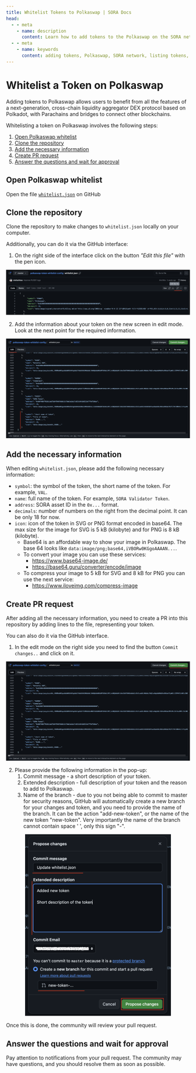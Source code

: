 ```yaml
---
title: Whitelist Tokens to Polkaswap | SORA Docs
head:
  - - meta
    - name: description
      content: Learn how to add tokens to the Polkaswap on the SORA network. Discover the step-by-step process of listing new tokens on Polkaswap, including the requirements, procedures, and considerations for adding tokens.
  - - meta
    - name: keywords
      content: adding tokens, Polkaswap, SORA network, listing tokens, requirements, procedures, asset bridging, interoperability, blockchain networks, whitelist
---
```


# Whitelist a Token on Polkaswap

Adding tokens to Polkaswap allows users to benefit from all the features of a next-generation, cross-chain liquidity aggregator DEX protocol based on Polkadot, with Parachains and bridges to connect other blockchains.

Whitelisting a token on Polkaswap involves the following steps:

1. [Open Polkaswap whitelist](#open-polkaswap-whitelist)
2. [Clone the repository](#clone-the-repository)
3. [Add the necessary information](#add-the-necessary-information)
4. [Create PR request](#create-pr-request)
5. [Answer the questions and wait for approval](#answer-the-questions-and-wait-for-approval)

## Open Polkaswap whitelist

Open the file [`whitelist.json`](https://github.com/sora-xor/polkaswap-token-whitelist-config/blob/master/whitelist.json) on GitHub

## Clone the repository

Clone the repository to make changes to `whitelist.json` locally on your computer.

Additionally, you can do it via the GitHub interface:

1. On the right side of the interface click on the button _"Edit this file"_ with the pen icon.

![](.gitbook/assets/whitelist-polkaswap-edit-button.png)

2. Add the information about your token on the new screen in edit mode. Look at the next point for the required information.

![](.gitbook/assets/whitelist-polkaswap-edit-mode.png)

## Add the necessary information

When editing `whitelist.json`, please add the following necessary information:

- `symbol`: the symbol of the token, the short name of the token. For example, `VAL`.
- `name`: full name of the token. For example, `SORA Validator Token`.
- `address`: SORA asset ID in the `0x...` format.
- `decimals`: number of numbers on the right from the decimal point. It can be only 18 for now.
- `icon`: icon of the token in SVG or PNG format encoded in base64. The max size for the image for SVG is 5 kB (kilobyte) and for PNG is 8 kB (kilobyte).
  - Base64 is an affordable way to show your image in Polkaswap. The base 64 looks like `data:image/png;base64,iVBORw0KGgoAAAAN...`.
  - To convert your image you can use these services:
    - https://www.base64-image.de/
    - https://base64.guru/converter/encode/image
  - To compress your image to 5 kB for SVG and 8 kB for PNG you can use the next service:
    - https://www.iloveimg.com/compress-image 

## Create PR request

After adding all the necessary information, you need to create a PR into this repository by adding lines to the file, representing your token.

You can also do it via the GitHub interface.

1. In the edit mode on the right side you need to find the button `Commit changes..` and click on it.

<center><img src=".gitbook/assets/whitelist-polkaswap-commit-changes.png" width="800"></center>

2. Please provide the following information in the pop-up:
   1. Commit message - a short description of your token.
   2. Extended description - full description of your token and the reason to add to Polkaswap.
   3. Name of the branch - due to you not being able to commit to master for security reasons, GitHub will automatically create a new branch for your changes and token, and you need to provide the name of the branch. It can be the action "add-new-token", or the name of the new token "new-token". Very importantly the name of the branch cannot contain space ' ', only this sign "-".

<center><img src=".gitbook/assets/whitelist-polkaswap-propose-changes.png" width="400"></center>

Once this is done, the community will review your pull request.

## Answer the questions and wait for approval

Pay attention to notifications from your pull request. The community may have questions, and you should resolve them as soon as possible.
